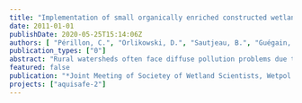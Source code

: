 ```yaml
---
title: "Implementation of small organically enriched constructed wetlands to mitigate agricultural nitrate hotspots in Brittany, France"
date: 2011-01-01
publishDate: 2020-05-25T15:14:06Z
authors: [ "Périllon, C.", "Orlikowski, D.", "Sautjeau, B.", "Guégain, C.", "Randon, G.", "matzinger", "rouault" ]
publication_types: ["0"]
abstract: "Rural watersheds often face diffuse pollution problems due to agricultural activities. In the Ic watershed in Brittany (France), nitrate concentrations in rivers frequently exceed the EUthreshold of 50 mg-NO3 L-1, despite various actions to reduce the impact from agriculture. As a result, other solutions are considered, such as mitigation systems that can prevent transfer of agricultural pollutants from cropland to the streams. Constructed wetlands have been shown to fit this aim, because they can reach significant N removal for water residence times above ~12 hours, can be implemented decentrally within rural watersheds, while meeting cost and policy requirements. However, constructed wetlands require space, which is particularly scarce and costly in intensively used agricultural watersheds. As a consequence, it was decided to test a more area-effective solution in three pilot systems. On the one hand land-use itself was optimized (i) at site 1 by placing two wetlands with same inflow and dimension on an area of minor agricultural value adjacent to a stream (one surface and one subsurface-flow, both 20 x 10 meters) and (ii) at site 2 by building an elongated infiltration wetland (45 x 2 meters) directly in an existing drainage ditch, thus preventing any use of agricultural surface. In both cases farmers agreed to the placement of the wetlands free of charge. On the other hand it was attempted to raise the areal removal efficiency, with a focus on denitrification, since nitrate is of most concern with inflow concentrations to the sites ranging between 30 and 66 mg-NO3 L-1. This increase in denitrification is attempted (a) by increasing the range of anoxic zones within the wetlands and (b) by adding carbon sources. For (a) one wetland at each site is filled with gravel with bottom outlets to enforce underground passage. Moreover saturation level within the infiltration wetlands and thus hydraulic retention time, can be controlled at drain outlets. For (b) organically rich soil is added to both wetlands at site 1 and carbon sources are mixed with the gravel at site 2. The three wetlands have been constructed in 2010 and are currently monitored for flow and water quality at inlets, as well as at surface and subsurface outlets. The monitoring will allow the calculation of substance mass balances for the entire rain season, expected from December 2010 to May 2011."
featured: false
publication: "*Joint Meeting of Societey of Wetland Scientists, Wetpol and Wetland Biogeochemistry Symposium*"
projects: ["aquisafe-2"]
---
```


